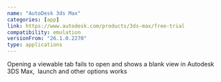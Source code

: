 ```yaml
---
name: "AutoDesk 3ds Max"
categories: [app]
link: https://www.autodesk.com/products/3ds-max/free-trial
compatibility: emulation
versionFrom: "26.1.0.2270"
type: applications
---
```


Opening a viewable tab fails to open and shows a blank view in Autodesk 3DS Max,  launch and other options works
